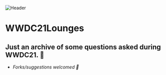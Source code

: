 ![Header](https://github.com/roblack/WWDC21Lounges/blob/main/imgs/GithubCover.jpg)

# WWDC21Lounges

## Just an archive of some questions asked during WWDC21. 🙌
- _Forks/suggestions welcomed 🙌_
